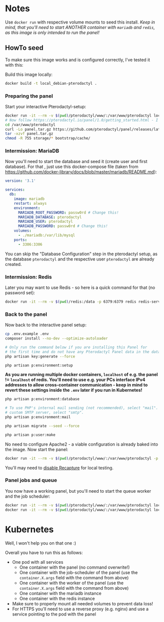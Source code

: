 # Notes
Use `docker run` with respective volume mounts to seed this install.
_Keep in mind, that you'll need to start ANOTHER container with `mariadb` and `redis`, as this image is only intended to run the panel!_

## HowTo seed
To make sure this image works and is configured correctly, I've tested it with this:

Build this image locally:
```bash
docker build -t local_debian-pterodactyl .
```

### Preparing the panel
Start your interactive Pterodactyl-setup:
```bash
docker run -it --rm -v $(pwd)/pterodactyl/www/:/var/www/pterodactyl local_debian-pterodactyl bash
# Now follow https://pterodactyl.io/panel/1.0/getting_started.html - I've executed this:
cd /var/www/pterodactyl
curl -Lo panel.tar.gz https://github.com/pterodactyl/panel/releases/latest/download/panel.tar.gz
tar -xzvf panel.tar.gz
chmod -R 755 storage/* bootstrap/cache/
```

### Intermission: MariaDB
Now you'll need to start the database and seed it (create user and first database). For that , just use this docker-compose file (taken from https://github.com/docker-library/docs/blob/master/mariadb/README.md):
```yaml
version: '3.1'

services:
  db:
    image: mariadb
    restart: always
    environment:
      MARIADB_ROOT_PASSWORD: passw0rd # Change this!
      MARIADB_DATABASE: pterodactyl
      MARIADB_USER: pterodactyl
      MARIADB_PASSWORD: passw0rd # Change this!
    volumes:
      - ./mariadb:/var/lib/mysql
    ports:
      - 3306:3306
```
You can skip the "Database Configuration" step in the pterodactyl setup, as the database `pterodactyl` and the respective user `pterodactyl` are already created.

### Intermission: Redis
Later you may want to use Redis - so here is a quick command for that (no password set):
```bash
docker run -it --rm -v $(pwd)/redis:/data -p 6379:6379 redis redis-server --save 60 1 --loglevel warning
```

### Back to the panel

Now back to the interactive panel setup:
```bash
cp .env.example .env
composer install --no-dev --optimize-autoloader

# Only run the command below if you are installing this Panel for
# the first time and do not have any Pterodactyl Panel data in the database.
php artisan key:generate --force

php artisan p:environment:setup
```
**As you are running multiple docker containers, `localhost` of e.g. the panel != `localhost` of redis. You'll need to use e.g. your PCs interface IPv4 addresses to allow cross-container communication - keep in mind to revert these settings inside the `.env` later if you run in Kubernetes!**
```bash
php artisan p:environment:database

# To use PHP's internal mail sending (not recommended), select "mail". To use a
# custom SMTP server, select "smtp".
php artisan p:environment:mail

php artisan migrate --seed --force

php artisan p:user:make
```

No need to configure Apache2 - a viable configuration is already baked into the image.
Now start the panel:
```bash
docker run -it --rm -v $(pwd)/pterodactyl/www/:/var/www/pterodactyl -p 80:80 local_debian-pterodactyl
```
You'll may need to [disable Recapture](https://pterodox.com/guides/disabling-reCAPTCHA.html#disabling-via-env) for local testing.

### Panel jobs and queue
You now have a working panel, but you'll need to start the queue worker and the job scheduler:
```bash
docker run -it --rm -v $(pwd)/pterodactyl/www/:/var/www/pterodactyl local_debian-pterodactyl bash -c "sleep 10; while true; do php /var/www/pterodactyl/artisan schedule:run; sleep 60; done" # Job scheduler
docker run -it --rm -v $(pwd)/pterodactyl/www/:/var/www/pterodactyl local_debian-pterodactyl bash -c "sleep 10; /usr/bin/php /var/www/pterodactyl/artisan queue:work --queue=high,standard,low --sleep=3 --tries=3" # Queue worker
```

# Kubernetes
Well, I won't help you on that one :)

Overall you have to run this as follows:
* One pod with all services
  * One container with the panel (no command overwrite!)
  * One container with the job-scheduler of the panel (use the `container.X.args` field with the command from above)
  * One container with the worker of the panel (use the `container.X.args` field with the command from above)
  * One container with the mariadb instance
  * One container with the redis instance
* Make sure to properly mount all needed volumes to prevent data loss!
* For HTTPS you'll need to use a reverse proxy (e.g. nginx) and use a service pointing to the pod with the panel